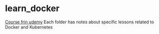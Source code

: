 # learn_docker
[Course frin udemy](https://www.udemy.com/course/docker-kubernetes-the-practical-guide)
Each folder has notes about specific lessons related to Docker and Kubernetes
